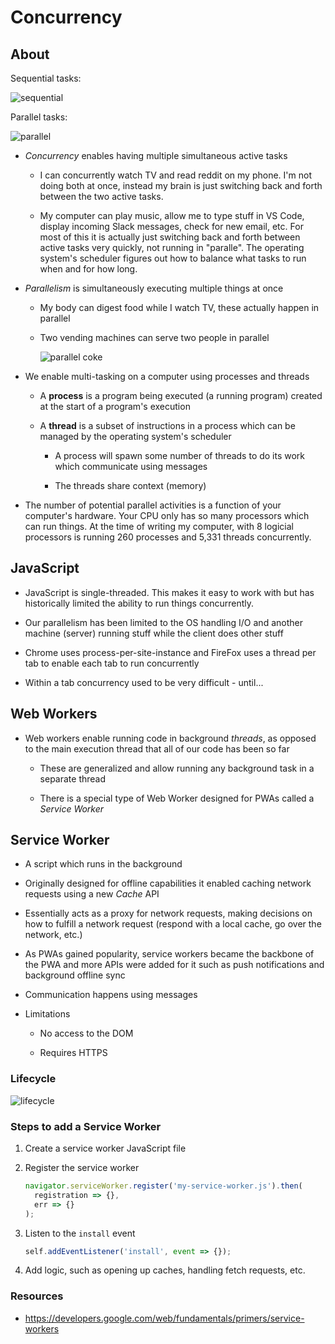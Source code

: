 # Concurrency

## About

Sequential tasks:

![sequential](https://miro.medium.com/max/724/1*kvHH21BbsH9J_NAatr6_IA.png)

Parallel tasks:

![parallel](https://miro.medium.com/max/724/1*jIoB-PFiND_6pXExZqAUxg.png)

- _Concurrency_ enables having multiple simultaneous active tasks

  - I can concurrently watch TV and read reddit on my phone. I'm not doing both at once, instead my brain is just switching back and forth between the two active tasks.

  - My computer can play music, allow me to type stuff in VS Code, display incoming Slack messages, check for new email, etc. For most of this it is actually just switching back and forth between active tasks very quickly, not running in "paralle". The operating system's scheduler figures out how to balance what tasks to run when and for how long.

- _Parallelism_ is simultaneously executing multiple things at once

  - My body can digest food while I watch TV, these actually happen in parallel

  - Two vending machines can serve two people in parallel

    ![parallel coke](https://miro.medium.com/max/409/1*_4B2PKsJn9pUz3jbTnBnYw.png)

- We enable multi-tasking on a computer using processes and threads

  - A **process** is a program being executed (a running program) created at the start of a program's execution

  - A **thread** is a subset of instructions in a process which can be managed by the operating system's scheduler

    - A process will spawn some number of threads to do its work which communicate using messages

    - The threads share context (memory)

- The number of potential parallel activities is a function of your computer's hardware. Your CPU only has so many processors which can run things. At the time of writing my computer, with 8 logicial processors is running 260 processes and 5,331 threads concurrently.

## JavaScript

- JavaScript is single-threaded. This makes it easy to work with but has historically limited the ability to run things concurrently.

- Our parallelism has been limited to the OS handling I/O and another machine (server) running stuff while the client does other stuff

- Chrome uses process-per-site-instance and FireFox uses a thread per tab to enable each tab to run concurrently

- Within a tab concurrency used to be very difficult - until...

## Web Workers

- Web workers enable running code in background _threads_, as opposed to the main execution thread that all of our code has been so far

  - These are generalized and allow running any background task in a separate thread

  - There is a special type of Web Worker designed for PWAs called a _Service Worker_

## Service Worker

- A script which runs in the background

- Originally designed for offline capabilities it enabled caching network requests using a new _Cache_ API

- Essentially acts as a proxy for network requests, making decisions on how to fulfill a network request (respond with a local cache, go over the network, etc.)

- As PWAs gained popularity, service workers became the backbone of the PWA and more APIs were added for it such as push notifications and background offline sync

- Communication happens using messages

- Limitations

  - No access to the DOM

  - Requires HTTPS

### Lifecycle

![lifecycle](https://developers.google.com/web/fundamentals/primers/service-workers/images/sw-lifecycle.png)

### Steps to add a Service Worker

1. Create a service worker JavaScript file

1. Register the service worker

   ```js
   navigator.serviceWorker.register('my-service-worker.js').then(
     registration => {},
     err => {}
   );
   ```

1. Listen to the `install` event

   ```js
   self.addEventListener('install', event => {});
   ```

1. Add logic, such as opening up caches, handling fetch requests, etc.

### Resources

- https://developers.google.com/web/fundamentals/primers/service-workers
